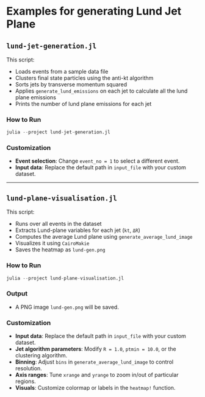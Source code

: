 # Examples for generating Lund Jet Plane

## `lund-jet-generation.jl`

This script:

- Loads events from a sample data file
- Clusters final state particles using the anti-kt algorithm
- Sorts jets by transverse momentum squared
- Applies `generate_lund_emissions` on each jet to calculate all the lund plane emissions
- Prints the number of lund plane emissions for each jet

### How to Run

```julia
julia --project lund-jet-generation.jl
```

### Customization

- **Event selection**: Change `event_no = 1` to select a different event.
- **Input data**: Replace the default path in `input_file` with your custom dataset.

---

## `lund-plane-visualisation.jl`

This script:

- Runs over all events in the dataset
- Extracts Lund-plane variables for each jet (`kt`, `ΔR`)
- Computes the average Lund plane using `generate_average_lund_image`
- Visualizes it using `CairoMakie`
- Saves the heatmap as `lund-gen.png`

### How to Run

```julia
julia --project lund-plane-visualisation.jl
```

### Output

- A PNG image `lund-gen.png` will be saved.

### Customization

- **Input data**: Replace the default path in `input_file` with your custom dataset.
- **Jet algorithm parameters**: Modify `R = 1.0`, `ptmin = 10.0`, or the clustering algorithm.
- **Binning**: Adjust `bins` in `generate_average_lund_image` to control resolution.
- **Axis ranges**: Tune `xrange` and `yrange` to zoom in/out of particular regions.
- **Visuals**: Customize colormap or labels in the `heatmap!` function.
